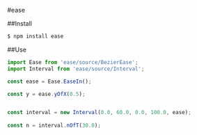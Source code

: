 #ease

##Install

```sh
$ npm install ease
```

##Use

```js
import Ease from 'ease/source/BezierEase';
import Interval from 'ease/source/Interval';

const ease = Ease.EaseIn();

const y = ease.yOfX(0.5);


const interval = new Interval(0.0, 60.0, 0.0, 100.0, ease);
 
const n = interval.nOfT(30.0);
```
